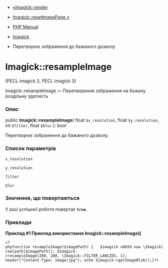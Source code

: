 - [«Imagick::render](imagick.render.md)
- [Imagick::resetImagePage »](imagick.resetimagepage.md)

- [PHP Manual](index.md)
- [Imagick](class.imagick.md)
- Перетворює зображення до бажаного дозволу

# Imagick::resampleImage

(PECL imagick 2, PECL imagick 3)

Imagick::resampleImage — Перетворення зображення на бажану роздільну здатність

### Опис

public **Imagick::resampleImage**(
float `$x_resolution`,
float `$y_resolution`,
int `$filter`,
float `$blur`
): bool

Перетворює зображення до бажаного дозволу.

### Список параметрів

`x_resolution`

`y_resolution`

`filter`

`blur`

### Значення, що повертаються

У разі успішної роботи повертає **`true`**.

### Приклади

**Приклад #1 Приклад використання **Imagick::resampleImage()****

` <?phpfunction resampleImage($imagePath) {   $imagick u003d new \Imagick(realpath($imagePath)); $imagick->resampleImage(200, 200, \Imagick::FILTER_LANCZOS, 1); header("Content-Type: image/jpg"); echo $imagick->getImageBlob();}?> `

